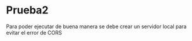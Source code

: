 # Prueba2
Para poder ejecutar de buena manera se debe crear un servidor local para evitar el error de CORS
